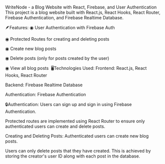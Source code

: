 WriteNode - a Blog Website with React, Firebase, and User Authentication
This project is a blog website built with React.js, React Hooks, React Router, Firebase Authentication, and Firebase Realtime Database.

🪶Features:
◉ User Authentication with Firebase Auth

◉ Protected Routes for creating and deleting posts

◉ Create new blog posts

◉ Delete posts (only for posts created by the user)

◉ View all blog posts
️ 
🖥️Technologies Used:
Frontend: React.js, React Hooks, React Router

Backend: Firebase Realtime Database

Authentication: Firebase Authentication

🔒Authentication:
Users can sign up and sign in using Firebase Authentication.

Protected routes are implemented using React Router to ensure only authenticated users can create and delete posts.

Creating and Deleting Posts:
Authenticated users can create new blog posts.

Users can only delete posts that they have created. This is achieved by storing the creator's user ID along with each post in the database.
